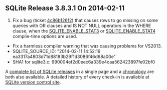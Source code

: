 ## SQLite Release 3\.8\.3\.1 On 2014\-02\-11

1. Fix a bug (ticket [4c86b126f2](https://www.sqlite.org/src/info/4c86b126f2))
 that causes rows to go missing on some queries with OR clauses and
 IS NOT NULL operators in the WHERE clause, when the [SQLITE\_ENABLE\_STAT3](../compile.html#enable_stat3)
 or [SQLITE\_ENABLE\_STAT4](../compile.html#enable_stat4) compile\-time options are used.
- Fix a harmless compiler warning that was causing problems for VS2013\.
- SQLITE\_SOURCE\_ID: "2014\-02\-11 14:52:19 ea3317a4803d71d88183b29f1d3086f46d68a00e"
- SHA1 for sqlite3\.c: 990004ef2d0eec6a339e4caa562423897fe02bf0



A [complete list of SQLite releases](../changes.html)
 in a single page and a [chronology](../chronology.html) are both also available.
 A detailed history of every
 check\-in is available at
 [SQLite version control site](https://www.sqlite.org/src/timeline).


